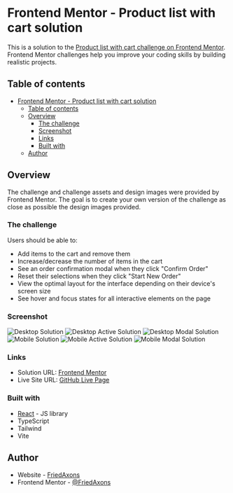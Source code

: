 # Frontend Mentor - Product list with cart solution

This is a solution to the [Product list with cart challenge on Frontend Mentor](https://www.frontendmentor.io/challenges/product-list-with-cart-5MmqLVAp_d). Frontend Mentor challenges help you improve your coding skills by building realistic projects.

## Table of contents

- [Frontend Mentor - Product list with cart solution](#frontend-mentor---product-list-with-cart-solution)
  - [Table of contents](#table-of-contents)
  - [Overview](#overview)
    - [The challenge](#the-challenge)
    - [Screenshot](#screenshot)
    - [Links](#links)
    - [Built with](#built-with)
  - [Author](#author)

## Overview

The challenge and challenge assets and design images were provided by Frontend Mentor. The goal is to create your own version of the challenge as close as possible the design images provided.

### The challenge

Users should be able to:

- Add items to the cart and remove them
- Increase/decrease the number of items in the cart
- See an order confirmation modal when they click "Confirm Order"
- Reset their selections when they click "Start New Order"
- View the optimal layout for the interface depending on their device's screen size
- See hover and focus states for all interactive elements on the page

### Screenshot

![Desktop Solution](src/assets/screenshots/desktop_solution.png)
![Desktop Active Solution](src/assets/screenshots/desktop_active_solution.png)
![Desktop Modal Solution](src/assets/screenshots/desktop_modal.png)
![Mobile Solution](src/assets/screenshots/mobile_solution.png)
![Mobile Active Solution](src/assets/screenshots/mobile_active_solution.png)
![Mobile Modal Solution](src/assets/screenshots/mobile_modal.png)

### Links

- Solution URL: [Frontend Mentor](https://www.frontendmentor.io/solutions/product-list-with-cart-solution-fJuJ2brZ81)
- Live Site URL: [GitHub Live Page](https://friedaxons.github.io/product-list-with-cart/)

### Built with

- [React](https://reactjs.org/) - JS library
- TypeScript
- Tailwind
- Vite

## Author

- Website - [FriedAxons](https://github.com/FriedAxons)
- Frontend Mentor - [@FriedAxons](https://www.frontendmentor.io/profile/FriedAxons)
